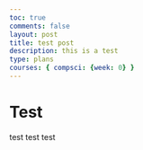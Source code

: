 ```yaml
---
toc: true
comments: false
layout: post
title: test post
description: this is a test
type: plans
courses: { compsci: {week: 0} }
--- 
```


# Test
test test test